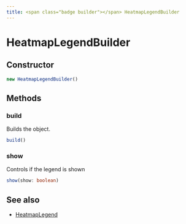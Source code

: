```yaml
---
title: <span class="badge builder"></span> HeatmapLegendBuilder
---
```

# <span class="badge builder"></span> HeatmapLegendBuilder

## Constructor

```typescript
new HeatmapLegendBuilder()
```
## Methods

### <span class="badge object-method"></span> build

Builds the object.

```typescript
build()
```

### <span class="badge object-method"></span> show

Controls if the legend is shown

```typescript
show(show: boolean)
```

## See also

 * <span class="badge object-type-interface"></span> [HeatmapLegend](./object-HeatmapLegend.md)
